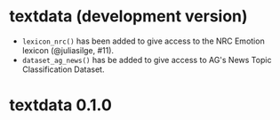 # textdata (development version)

* `lexicon_nrc()` has been added to give access to the NRC Emotion lexicon (@juliasilge, #11).
* `dataset_ag_news()` has be added to give access to AG's News Topic Classification Dataset.

# textdata 0.1.0
